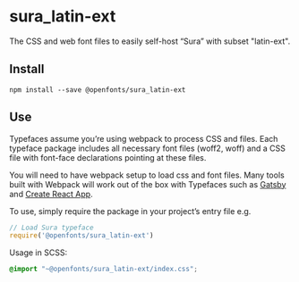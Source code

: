 
# sura_latin-ext

The CSS and web font files to easily self-host “Sura” with subset "latin-ext".

## Install

`npm install --save @openfonts/sura_latin-ext`

## Use

Typefaces assume you’re using webpack to process CSS and files. Each typeface
package includes all necessary font files (woff2, woff) and a CSS file with
font-face declarations pointing at these files.

You will need to have webpack setup to load css and font files. Many tools built
with Webpack will work out of the box with Typefaces such as [Gatsby](https://github.com/gatsbyjs/gatsby)
and [Create React App](https://github.com/facebookincubator/create-react-app).

To use, simply require the package in your project’s entry file e.g.

```javascript
// Load Sura typeface
require('@openfonts/sura_latin-ext')
```

Usage in SCSS:
```scss
@import "~@openfonts/sura_latin-ext/index.css";
```
